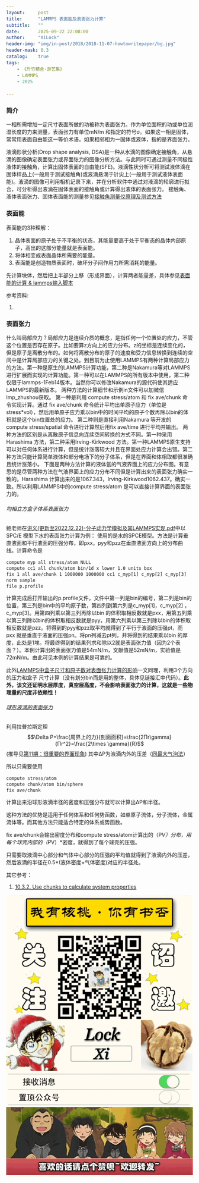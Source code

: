 ```yaml
---
layout:     post
title:      "LAMMPS 表面能及表面张力计算"
subtitle:   ""
date:       2025-09-22 22:08:00
author:     "XiLock"
header-img: "img/in-post/2018/2018-11-07-howtowritepaper/bg.jpg"
header-mask: 0.3
catalog:    true
tags:
    - 《斤竹精舍·游艺集》
    - LAMMPS
    - 2025

---
```


### 简介
一相所需增加一定尺寸表面所做的功被称为表面张力。作为单位面积的功或单位润湿长度的力来测量，表面张力有单位mN/m 和指定的符号σ。如果这一相是固体，常常用表面自由能这一等价术语。如果相邻相为一固体或液体，指的是界面张力。

液滴形状分析(Drop shape analysis, DSA)是一种从水滴的图像确定接触角，从悬滴的图像确定表面张力或界面张力的图像分析方法。与此同时可通过测量不同极性液体的接触角，计算出固体表面的自由能(SFE)。液滴性状分析可将测试液体滴在固体样品上(一般用于测试接触角)或液滴悬滴于针尖上(一般用于测试液体表面能)。液滴的图像可利用相机记录下来，并在分析软件中通过对液滴的轮廓进行拟合，可分析得出液滴在固体表面的接触角或计算得出液体的表面张力。
接触角、液体表面张力、固体表面能的测量参见[接触角测量仪原理及测试方法 ](https://iac.sjtu.edu.cn/UpLoadFile/AppFileData/仪器原理及测试方法介绍-接触角.pdf)


### 表面能
表面能的3种理解：
1. 晶体表面的原子处于不平衡的状态，其能量要高于处于平衡态的晶体内部原子，高出的这部分能量就是表面能。
1. 将体相变成表面晶体所需要的能量。
1. 表面能是创造物质表面时，破坏分子间作用力所需消耗的能量。

先计算块体，然后把上半部分上移（形成界面），计算两者能量差，具体参见[表面能的计算 & lammps输入脚本](https://zhuanlan.zhihu.com/p/629961579)


参考资料:
1. []()

### 表面张力
什么叫局部应力？局部应力是连续介质的概念，是指任何一个位置处的应力，不管这个位置是否存在原子。比如要算z方向上的应力分布。z的坐标是连续变化的，但是原子是离散分布的。如何将离散分布的原子的速度和受力信息转换到连续的空间中是计算局部应力的关键之处。到目前为止使用LAMMPS有两种计算局部应力的方法。第一种是原生的LAMMPS计算功能，第二种是Nakamura等对LAMMPS进行扩展而实现的计算功能。第一种可以在LAMMPS的所有版本中使用，第二种仅限于lammps-1Feb14版本。当然你可以修改Nakamura的源代码使其适应LAMMPS的最新版本。 两种方法的计算细节和示例in文件可以加微信lmp_zhushou获取。 第一种是利用 compute stress/atom 和 fix ave/chunk 命令实现计算。通过 fix ave/chunk 命令统计平均出单原子应力（单位是stress*vol），然后用单原子应力乘以bin中的时间平均的原子个数再除以bin的体积就是这个bin位置处的应力。 第二种则是直接利用Nakamura 等开发的 compute stress/spatial 命令进行计算然后用fix ave/time 进行平均并输出。 两种方法的区别是从离散原子信息向连续空间转换的方式不同。第一种采用Harashima 方法，第二种采用Irving-Kirkwood 方法。第一种LAMMPS原生支持可以对任何体系进行计算，但是统计涨落较大并且在界面处应力计算会出错。第二种方法只能计算简单液体和部分电场下的分子体系，但是在界面和体相取都很准确且统计涨落小。 下面是两种方法计算的液体氩的气液界面上的应力分布图。有意思的是尽管两种方法在气液界面上的应力分布不同但是计算出来的表面张力确实一致的。Harashima 计算出来的是1067.343，Irving-Kirkwood1062.437。确实一致。所以利用LAMMPS中的compute stress/atom 是可以直接计算界面的表面张力的。


###### 均相立方盒子体系表面张力
鲍老师在[讲义(更新至2022.12.22)-分子动力学模拟及其LAMMPS实现.pdf](https://github.com/molakirlee/Blog_Attachment_A/blob/main/lammps/讲义(更新至2022.12.22)-分子动力学模拟及其LAMMPS实现.pdf)中以SPC/E 模型下水的表面张力计算为例：
使用的是水的SPCE模型。方法是计算垂直液面和平行液面的压强分布，即pxx，pyy和pzz在垂直液面方向上的分布曲线。计算命令是 
```
compute myp all stress/atom NULL 
compute cc1 all chunk/atom bin/1d x lower 1.0 units box 
fix 1 all ave/chunk 1 1000000 1000000 cc1 c_myp[1] c_myp[2] c_myp[3] norm sample 
file p.profile 
```
计算完成后打开输出的p.profile文件，文件中第一列是bin的编号，第二列是bin的位置，第三列是bin中的平均原子数，第四列到第六列是c_myp[1]，c_myp[2] ，c_myp[3]。用第四列乘以第三列再除以bin 的体积取相反数就是pxx，用第五列乘以第三列除以bin的体积取相反数就是pyy，用第六列乘以第三列除以bin的体积取相反数就是pzz。将得到的pyy和pzz取平均就得到了平行于液面的压强pt，而 pxx 就是垂直于液面的压强pn。将pn列减去pt列，并将得到的结果乘以bin 的厚度，此处是1埃。将最终得到的结果列求和除以2就是表面张力值（因为2个表面？）。本例计算出的表面张力值是54mN/m，文献值是52mN/m，实验值是72mN/m。由此可见本例的计算结果是可靠的。 

此外[LAMMPS中盒子尺寸和原子数对表面张力计算的影响](https://zhuanlan.zhihu.com/p/1950168859014330262)一文同理，利用3个方向的压力和盒子 尺寸计算（没有划分bin而是用的整体，具体见链接汇中代码）。**此外，该文还证明水层厚度，真空层高度，不会影响表面张力的计算，这就是一些物理量的尺度非依赖性！**

###### [球形液滴的表面张力](https://zhuanlan.zhihu.com/p/716458647)
利用拉普拉斯定理
$$\Delta P=\frac{周界上的力}{剖面面积}=\frac{2Πr\gamma}{Πr^2}=\frac{2\times \gamma}{R}$$
(推导见[第11期：很重要的界面现象](https://www.bilibili.com/opus/730975967634260055))
其中ΔP为液滴内外的压差（[同最大气泡法](https://www.ceshigo.com/article/10510.html#:~:text=%E6%B5%8B%E9%87%8F%E5%8E%9F%E7%90%86%EF%BC%9A%E9%A6%96%E5%85%88%E5%B0%86%E9%93%82%E9%87%91,%E5%8F%96%E5%86%B3%E4%BA%8E%E6%B6%B2%E4%BD%93%E7%9A%84%E7%B2%98%E5%BA%A6%E3%80%82&text=%E6%B5%8B%E9%87%8F%E5%8E%9F%E7%90%86%EF%BC%9A%E5%BD%93%E6%84%9F%E6%B5%8B,%E5%8F%82%E8%A7%81%E5%9B%BE4%E3%80%82&text=%E5%BC%8F%E4%B8%AD%EF%BC%8C%CE%94p%E4%B8%BA%E9%99%84%E5%8A%A0,%E4%B8%BA%E6%B0%94%E6%B3%A1%E7%9A%84%E6%9B%B2%E7%8E%87%E5%8D%8A%E5%BE%84%E3%80%82)）

所以只需要使用
```
compute stress/atom
compute chunk/atom bin/sphere
fix ave/chunk
```

计算出来沿球形液滴半径的密度和压强分布就可以计算出ΔP和半径。

这种方法的优势是适用于任何体系和任何势函数，如单原子流体，分子流体，金属流体等。而其他方法只能适合特定的体系或势函数。

fix ave/chunk会输出密度分布和compute stress/atom计算出的（P*V）分布，用每个球壳内部的（P*V）*密度，就得到了每个球壳的压强。

只需要取液滴中心部分和气体中心部分的压强的平均值就得到了液滴内外的压差，然后液滴的半径在0.5*(液体密度+气体密度)对应的半径处。



其它参考：
1. [10.3.2. Use chunks to calculate system properties](https://docs.lammps.org/Howto_chunk.html)


![](/img/wc-tail.GIF)
